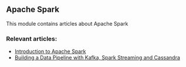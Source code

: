 ## Apache Spark

This module contains articles about Apache Spark

### Relevant articles:

- [Introduction to Apache Spark](http://www.baeldung.com/apache-spark)
- [Building a Data Pipeline with Kafka, Spark Streaming and Cassandra](https://www.baeldung.com/kafka-spark-data-pipeline)
